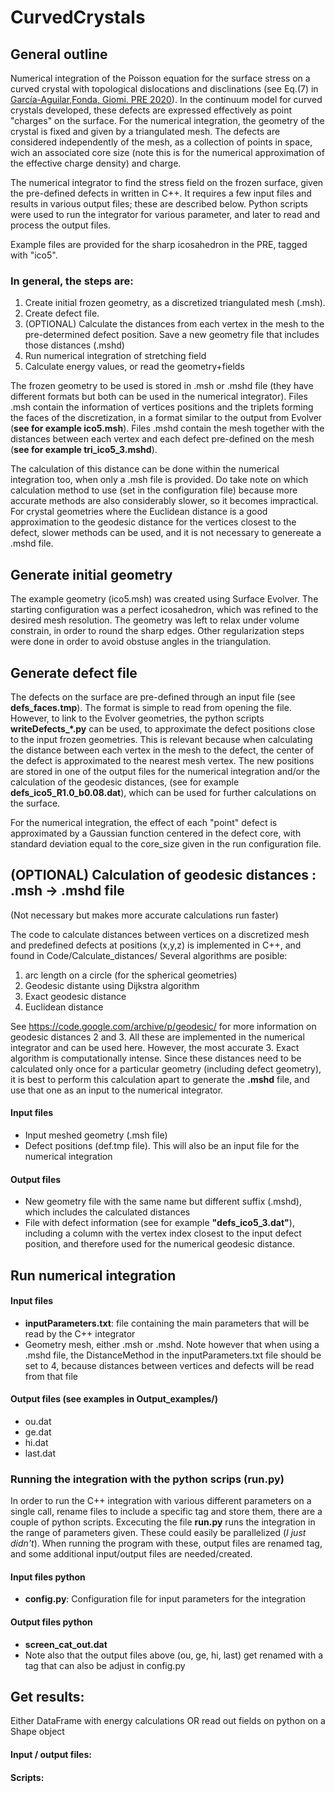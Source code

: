 # CurvedCrystals

## General outline

Numerical integration of the Poisson equation for the surface stress on a curved crystal with topological dislocations and disclinations (see Eq.(7) in [García-Aguilar,Fonda, Giomi. PRE 2020](https://doi.org/10.1103/PhysRevE.101.063005)). In the continuum model for curved crystals developed, these defects are expressed effectively as point "charges" on the surface. For the numerical integration, the geometry of the crystal is fixed and given by a triangulated mesh. The defects are considered independently of the mesh, as a collection of points in space, wich an associated core size (note this is for the numerical approximation of the effective charge density) and charge. 

The numerical integrator to find the stress field on the frozen surface, given the pre-defined defects in written in C++. It requires a few input files and results in various output files; these are described below. Python scripts were used to run the integrator for various parameter, and later to read and process the output files. 

Example files are provided for the sharp icosahedron in the PRE, tagged with "ico5". 

### In general, the steps are:
1. Create initial frozen geometry, as a discretized triangulated mesh (.msh).
2. Create defect file.
3. (OPTIONAL) Calculate the distances from each vertex in the mesh to the pre-determined defect position. Save a new geometry file that includes those distances (.mshd)
4. Run numerical integration of stretching field
5. Calculate energy values, or read the geometry+fields
   
The frozen geometry to be used is stored in .msh or .mshd file (they have different formats but both can be used in the numerical integrator).
Files .msh contain the information of vertices positions and the triplets forming the faces of the discretization, in a format similar to the output from Evolver (**see for example ico5.msh**). Files .mshd contain the mesh together with the distances between each vertex and each defect pre-defined on the mesh (**see for example tri_ico5_3.mshd**). 

The calculation of this distance can be done within the numerical integration too, when only a .msh file is provided. Do take note on which calculation method to use (set in the configuration file) because more accurate methods are also considerably slower, so it becomes impractical. For crystal geometries where the Euclidean distance is a good approximation to the geodesic distance for the vertices closest to the defect, slower methods can be used, and it is not necessary to genereate a .mshd file. 

## Generate initial geometry 
The example geometry (ico5.msh) was created using Surface Evolver. The starting configuration was a perfect icosahedron, which was refined to the desired mesh resolution. The geometry was left to relax under volume constrain, in order to round the sharp edges. Other regularization steps were done in order to avoid obstuse angles in the triangulation. 

## Generate defect file
The defects on the surface are pre-defined through an input file (see **defs_faces.tmp**). The format is simple to read from opening the file. However, to link to the Evolver geometries, the python scripts **writeDefects_\*.py** can be used, to approximate the defect positions close to the input frozen geometries. This is relevant because when calculating the distance between each vertex in the mesh to the defect, the center of the defect is approximated to the nearest mesh vertex. The new positions are stored in one of the output files for the numerical integration and/or the calculation of the geodesic distances, (see for example **defs_ico5_R1.0_b0.08.dat**), which can be used for further calculations on the surface.

For the numerical integration, the effect of each "point" defect is approximated by a Gaussian function centered in the defect core, with standard deviation equal to the core_size given in the run configuration file.  

## (OPTIONAL) Calculation of geodesic distances : .msh -> .mshd file
(Not necessary but makes more accurate calculations run faster)

The code to calculate distances between vertices on a discretized mesh and predefined defects at positions (x,y,z) is implemented in C++, and found in Code/Calculate_distances/
Several algorithms are posible: 
1. arc length on a circle (for the spherical geometries)
2. Geodesic distante using Dijkstra algorithm
3. Exact geodesic distance 
5. Euclidean distance

See https://code.google.com/archive/p/geodesic/ for more information on geodesic distances 2 and 3. All these are implemented in the numerical integrator and can be used here. However, the most accurate 3. Exact algorithm is computationally intense. Since these distances need to be calculated only once for a particular geometry (including defect geometry), it is best to perform this calculation apart to generate the **.mshd** file, and use that one as an input to the numerical integrator. 

#### Input files
- Input meshed geometry (.msh file)
- Defect positions (def.tmp file). This will also be an input file for the numerical integration

#### Output files
- New geometry file with the same name but different suffix (.mshd), which includes the calculated distances
- File with defect information (see for example **"defs_ico5_3.dat"**), including a column with the vertex index closest to the input defect position, and therefore used for the numerical geodesic distance.
  
## Run numerical integration

#### Input files
- **inputParameters.txt**: file containing the main parameters that will be read by the C++ integrator
- Geometry mesh, either .msh or .mshd. Note however that when using a .mshd file, the DistanceMethod in the inputParameters.txt file should be set to 4, because distances between vertices and defects will be read from that file
  
#### Output files (see examples in Output_examples/)
- ou.dat
- ge.dat
- hi.dat
- last.dat

### Running the integration with the python scrips (**run.py**)
In order to run the C++ integration with various different parameters on a single call, rename files to include a specific tag and store them, there are a couple of python scripts. Excecuting the file **run.py** runs the integration in the range of parameters given. These could easily be parallelized (*I just didn't*). When running the program with these, output files are renamed tag, and some additional input/output files are needed/created. 

#### Input files python
- **config.py**: Configuration file for input parameters for the integration
  
#### Output files python
-  **screen_cat_out.dat**
-  Note also that the output files above (ou, ge, hi, last) get renamed with a tag that can also be adjust in config.py

## Get results:
Either DataFrame with energy calculations OR read out fields on python on a Shape object

#### Input / output files:



#### Scripts:


